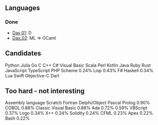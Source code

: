 
Languages
---------

### Done

 - [Day 01](day_01): D
 - [Day_02](day_02): ML => OCaml




Candidates
---------------
Python
Julia
Go
C
C++
C#
Visual Basic
Scala
Perl
Kotlin
Java
Ruby
Rust
JavaScript
TypeScript
PHP
Scheme	0.24%
Lisp	0.43%
F#
Haskell	0.34%
Lua
Swift
Objective-C
Dart


Too hard - not interesting
-------------------------

Assembly language
Scratch
Fortran
Delphi/Object Pascal
Prolog	0.90%
COBOL	0.88%
Classic Visual Basic	0.88%
Ada	0.72%
	0.59%
VBScript	0.37%
Logo	0.34%
X++	0.24%
Solidity	0.24%
CFML	0.23%
Apex	0.22%
Bash	0.22%
